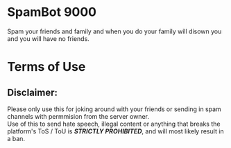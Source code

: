 # SpamBot 9000
Spam your friends and family and when you do your family will disown you and you will have no friends.

# Terms of Use
## Disclaimer:
Please only use this for joking around with your friends or sending in spam channels with permmision from the server owner.
<br>
Use of this to send hate speech, illegal content or anything that breaks the platform's ToS / ToU is  ***STRICTLY PROHIBITED***, and will most likely result in a ban.